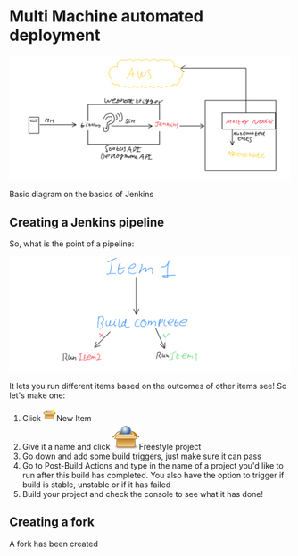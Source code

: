 # Multi Machine automated deployment
![](images/image1.png)

Basic diagram on the basics of Jenkins
## Creating a Jenkins pipeline
So, what is the point of a pipeline:

![](images/image2.png)

It lets you run different items based on the outcomes of other items see! So let's make one:

1. Click ![](images/new-package.png)New Item
2. Give it a name and click ![](images/freestyleproject.png)Freestyle project
3. Go down and add some build triggers, just make sure it can pass
4. Go to Post-Build Actions and type in the name of a project you'd like to run after this build has completed. You also have the option to trigger if build is stable, unstable or if it has failed
5. Build your project and check the console to see what it has done!

## Creating a fork
A fork has been created
